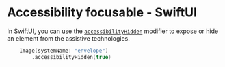 # Accessibility focusable - SwiftUI

In SwiftUI, you can use the [`accessibilityHidden`](https://developer.apple.com/documentation/swiftui/view/accessibilityhidden(_:)) modifier to expose or hide an element from the assistive technologies.

```swift
    Image(systemName: "envelope")
        .accessibilityHidden(true)
```
